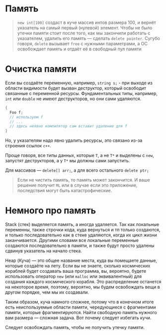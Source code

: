 # Память

> `new int[100]` создаст в куче массив интов размера 100, и вернёт указатель на самый первый (нулевой) элемент.
Чтобы не было утечки памяти стоит после того, как мы закончили работать с указателем, удалить его память &mdash; сделать `delete pointer`. Сугубо говоря, `delete` вызывает `free` с нужными параметрами, а ОС освобождает память и отдаёт её в свободный пул памяти

Очистка памяти
===

<!---
 https://ru.stackoverflow.com/questions/659123/%D0%9A%D0%B0%D0%BA-%D0%BE%D1%87%D0%B8%D1%81%D1%82%D0%B8%D1%82%D1%8C-%D0%BF%D0%B0%D0%BC%D1%8F%D1%82%D1%8C-%D0%B2%D1%8B%D0%B4%D0%B5%D0%BB%D0%B5%D0%BD%D0%BD%D1%83%D1%8E-%D0%B4%D0%BB%D1%8F-%D0%BF%D0%B5%D1%80%D0%B5%D0%BC%D0%B5%D0%BD%D0%BD%D0%BE%D0%B9
-->

Если вы создаёте переменную, например, `string s;` - при выходе из области видимости будет вызван деструктор, который освободит связанные с переменной ресурсы. Фундаментальных типы, например, `int` или `double` не имеют деструкторов, но они сами удаляются.

```cpp
{
  Foo f;
  // используем f
  // ...
  // здесь неявно компилятор сам вставит удаление для f
}
```

Но, у указателям надо явно удалить ресурсы, это связано из-за строения ссылок `c++`.

Проще говоря, все типы данных, которые `T`, а не `T*` и выделены с `new`, запустят деструкторов, а у `T*` мы должны сами запустить. 

Для массивов &mdash; `delete[] arr;`, а для всего остального `delete ptr;`

> Если не чистить память, то память может закончится. И ваше решение получит `ML` или в случае если это приложение, последствия могут быть катастрофические.

Немного про память
===

Stack (стек) выделяется память, а иногда удаляется. Так как локальные переменны, также строчки кода, куда вернуться и тп только создаются, и только последовательно как в стеке удаляются, когда их цикл жизни заканчивается. Другими словами все локальные переменные создаются последовательно в памяти, и также будут просто удалены сдвинув указатель на начало стека.

Heap (Куча) — это общее название места, куда вы помещаете данные, которые создаёте на лету. Если вы не знаете, сколько космических кораблей будет создавать ваша программа, вы, вероятно, будете использовать оператор `new` (или `malloc` или эквивалентный) для создания каждого космического корабля. Это распределение останется на некоторое время, поэтому, вероятно, мы будем освобождать вещи в другом порядке, чем мы их создавали.

Таким образом, куча намного сложнее, потому что в конечном итоге есть неиспользуемые области памяти, чередующиеся с фрагментами памяти, которые фрагментируются. Найти свободную память нужного вам размера — сложная задача. Вот почему следует избегать кучи.

Следует освобождать память, чтобы не получить утечку памяти.